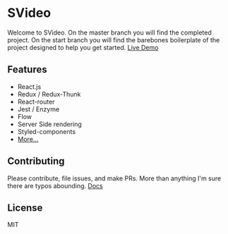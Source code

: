 # SVideo

Welcome to SVideo. On the master branch you will find the completed project. On the start branch you will find the barebones boilerplate of the project designed to help you get started. [Live Demo][demo]

## Features
* React.js
* Redux / Redux-Thunk
* React-router
* Jest / Enzyme
* Flow
* Server Side rendering
* Styled-components
* [More...][features]


## Contributing

Please contribute, file issues, and make PRs. More than anything I'm sure there are typos abounding. [Docs][gh-page]

## License

MIT 

[gh-page]: http://btholt.github.io/complete-intro-to-react/
[demo]: https://svideo-qegyrlpfeu.now.sh/
[features]: http://btholt.github.io/complete-intro-to-react/page/landing/
